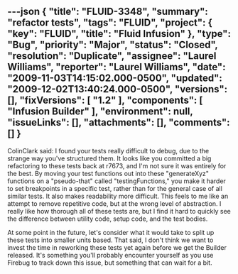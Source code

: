 ---json
{
  "title": "FLUID-3348",
  "summary": "refactor tests",
  "tags": "FLUID",
  "project": {
    "key": "FLUID",
    "title": "Fluid Infusion"
  },
  "type": "Bug",
  "priority": "Major",
  "status": "Closed",
  "resolution": "Duplicate",
  "assignee": "Laurel Williams",
  "reporter": "Laurel Williams",
  "date": "2009-11-03T14:15:02.000-0500",
  "updated": "2009-12-02T13:40:24.000-0500",
  "versions": [],
  "fixVersions": [
    "1.2"
  ],
  "components": [
    "Infusion Builder"
  ],
  "environment": null,
  "issueLinks": [],
  "attachments": [],
  "comments": []
}
---
ColinClark said: I found your tests really difficult to debug, due to the strange way you've structured them. It looks like you committed a big refactoring to these tests back at r7673, and I'm not sure it was entirely for the best. By moving your test functions out into these "generateXyz" functions on a "pseudo-that" called "testingFunctions," you make it harder to set breakpoints in a specific test, rather than for the general case of all similar tests. It also makes readability more difficult. This feels to me like an attempt to remove repetitive code, but at the wrong level of abstraction. I really like how thorough all of these tests are, but I find it hard to quickly see the difference between utility code, setup code, and the test bodies.

At some point in the future, let's consider what it would take to split up these tests into smaller units based. That said, I don't think we want to invest the time in reworking these tests yet again before we get the Builder released. It's something you'll probably encounter yourself as you use Firebug to track down this issue, but something that can wait for a bit.&#x20;

        
